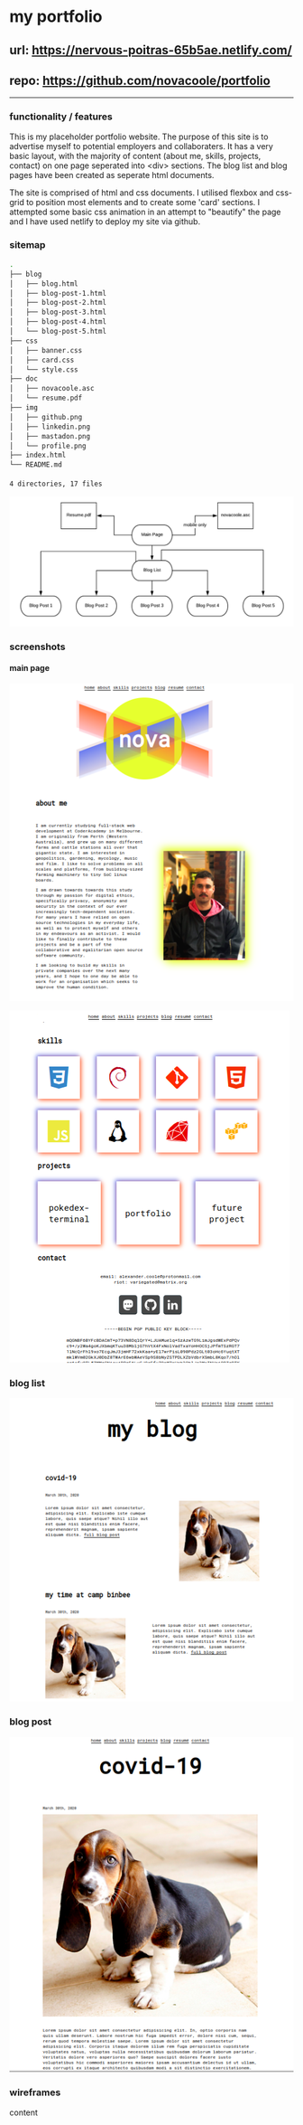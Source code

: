 # **my portfolio**

## url: <https://nervous-poitras-65b5ae.netlify.com/>

## repo: <https://github.com/novacoole/portfolio>

---

### **functionality / features**

This is my placeholder portfolio website. The purpose of this site is to advertise myself to potential employers and collaboraters.
It has a very basic layout, with the majority of content (about me, skills, projects, contact) on one page seperated into \<div> sections. The blog list and blog pages have been created as seperate html documents.

The site is comprised of html and css documents. I utilised flexbox and css-grid to position most elements and to create some 'card' sections. I attempted some basic css animation in an attempt to "beautify" the page and I have used netlify to deploy my site via github.

### **sitemap**

```bash
.
├── blog
│   ├── blog.html
│   ├── blog-post-1.html
│   ├── blog-post-2.html
│   ├── blog-post-3.html
│   ├── blog-post-4.html
│   └── blog-post-5.html
├── css
│   ├── banner.css
│   ├── card.css
│   └── style.css
├── doc
│   ├── novacoole.asc
│   └── resume.pdf
├── img
│   ├── github.png
│   ├── linkedin.png
│   ├── mastadon.png
│   └── profile.png
├── index.html
└── README.md

4 directories, 17 files

```

![Site map diagram](/img/sitemap.png "Site map diagram")

### **screenshots**

#### main page

![Main page top.](/img/Screenshot1.png "Main page top.")

![Main page bottom.](/img/Screenshot2.png "Main page bottom.")

### blog list

![Blog list.](/img/Screenshot3.png "Blog list.")

### blog post

![Blog post.](/img/Screenshot4.png "Blog post.")

### **wireframes**

content
